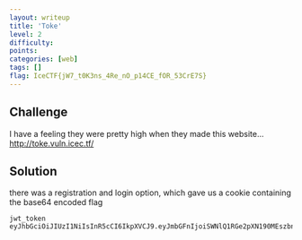 ```yaml
---
layout: writeup
title: 'Toke'
level: 2
difficulty:
points:
categories: [web]
tags: []
flag: IceCTF{jW7_t0K3ns_4Re_nO_p14CE_fOR_53CrE7S}
---
```

## Challenge

I have a feeling they were pretty high when they made this website...
http://toke.vuln.icec.tf/

## Solution

there was a registration and login option, which gave us a cookie
containing the base64 encoded flag

    jwt_token eyJhbGciOiJIUzI1NiIsInR5cCI6IkpXVCJ9.eyJmbGFnIjoiSWNlQ1RGe2pXN190MEszbnNfNFJlX25PX3AxNENFX2ZPUl81M0NyRTdTfSIsInVzZXIiOiInIn0.8dpZppOpfKijXcgbpzx0QtVU91xDvCwsRTzc5lCadlE

